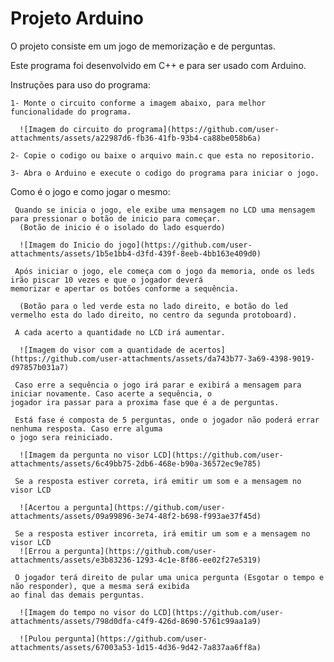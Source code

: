 # Projeto Arduino

  O projeto consiste em um jogo de memorização e de perguntas.

  Este programa foi desenvolvido em C++ e para ser usado com Arduino. 

  Instruções para uso do programa:

    1- Monte o circuito conforme a imagem abaixo, para melhor funcionalidade do programa.
    
      ![Imagem do circuito do programa](https://github.com/user-attachments/assets/a22987d6-fb36-41fb-93b4-ca88be058b6a)

    2- Copie o codigo ou baixe o arquivo main.c que esta no repositorio.

    3- Abra o Arduino e execute o codigo do programa para iniciar o jogo.


Como é o jogo e como jogar o mesmo:

     Quando se inicia o jogo, ele exibe uma mensagem no LCD uma mensagem para pressionar o botão de inicio para começar.
      (Botão de inicio é o isolado do lado esquerdo)
      
      ![Imagem do Inicio do jogo](https://github.com/user-attachments/assets/1b5e1bb4-d3fd-439f-8eeb-4bb163e409d0)

     Após iniciar o jogo, ele começa com o jogo da memoria, onde os leds irão piscar 10 vezes e que o jogador deverá
    memorizar e apertar os botões conforme a sequência. 

      (Botão para o led verde esta no lado direito, e botão do led vermelho esta do lado direito, no centro da segunda protoboard).
      
     A cada acerto a quantidade no LCD irá aumentar.

      ![Imagem do visor com a quantidade de acertos](https://github.com/user-attachments/assets/da743b77-3a69-4398-9019-d97857b031a7)

     Caso erre a sequência o jogo irá parar e exibirá a mensagem para iniciar novamente. Caso acerte a sequência, o
    jogador ira passar para a proxima fase que é a de perguntas. 
    
     Está fase é composta de 5 perguntas, onde o jogador não poderá errar nenhuma resposta. Caso erre alguma
    o jogo sera reiniciado.

      ![Imagem da pergunta no visor LCD](https://github.com/user-attachments/assets/6c49bb75-2db6-468e-b90a-36572ec9e785)

     Se a resposta estiver correta, irá emitir um som e a mensagem no visor LCD
     
      ![Acertou a pergunta](https://github.com/user-attachments/assets/09a99896-3e74-48f2-b698-f993ae37f45d)

     Se a resposta estiver incorreta, irá emitir um som e a mensagem no visor LCD
      ![Errou a pergunta](https://github.com/user-attachments/assets/e3b83236-1293-4c1e-8f86-ee02f27e5319)

     O jogador terá direito de pular uma unica pergunta (Esgotar o tempo e não responder), que a mesma será exibida
    ao final das demais perguntas.

      ![Imagem do tempo no visor do LCD](https://github.com/user-attachments/assets/798d0dfa-c4f9-426d-8690-5761c99aa1a9)
      
      ![Pulou pergunta](https://github.com/user-attachments/assets/67003a53-1d15-4d36-9d42-7a837aa6ff8a)

      

